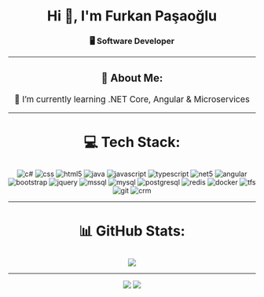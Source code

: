 <h1 align="center">Hi 👋, I'm Furkan Paşaoğlu</h1>
<h3 align="center">🖥️ Software Developer</h3>
<hr/>

##   <p align="center">💫 About Me:</p>
<p align="center" style="font-size: 17px;">
    🔭 I’m currently learning .NET Core, Angular & Microservices<br>
</p>

<hr/>



# <p align="center">💻 Tech Stack:</p>
<p align="center">
<img src="https://img.shields.io/badge/c%23-%23239120.svg?style=for-the-badge&logo=c-sharp&logoColor=white" alt="c#"/> 
<img src="https://img.shields.io/badge/css3-%231572B6.svg?style=for-the-badge&logo=css3&logoColor=white" alt="css"/> 
<img src="https://img.shields.io/badge/html5-%23E34F26.svg?style=for-the-badge&logo=html5&logoColor=white" alt="html5"/> 
<img src="https://img.shields.io/badge/java-%23ED8B00.svg?style=for-the-badge&logo=java&logoColor=white" alt="java"/> 
<img src="https://img.shields.io/badge/javascript-%23323330.svg?style=for-the-badge&logo=javascript&logoColor=%23F7DF1E" alt="javascript"/> 
<img src="https://img.shields.io/badge/typescript-%23007ACC.svg?style=for-the-badge&logo=typescript&logoColor=white" alt="typescript"/> 
<img src="https://img.shields.io/badge/.NET-5C2D91?style=for-the-badge&logo=.net&logoColor=white" alt="net5"/> 
<img src="https://img.shields.io/badge/angular-%23DD0031.svg?style=for-the-badge&amp;logo=angular&amp;logoColor=white" alt="angular"/> 
<img src="https://img.shields.io/badge/bootstrap-%23563D7C.svg?style=for-the-badge&logo=bootstrap&logoColor=white" alt="bootstrap"/> 
<img src="https://img.shields.io/badge/jquery-%230769AD.svg?style=for-the-badge&logo=jquery&logoColor=white" alt="jquery"/> 
<img src="https://img.shields.io/badge/Microsoft%20SQL%20Sever-CC2927?style=for-the-badge&logo=microsoft%20sql%20server&logoColor=white" alt="mssql"/> 
<img src="https://img.shields.io/badge/mysql-%2300f.svg?style=for-the-badge&logo=mysql&logoColor=white" alt="mysql"/> 
<img src="https://img.shields.io/badge/postgres-%23316192.svg?style=for-the-badge&logo=postgresql&logoColor=white" alt="postgresql"/> 
<img src="https://img.shields.io/badge/redis-%23DD0031.svg?style=for-the-badge&logo=redis&logoColor=white" alt="redis"/> 
<img src="https://img.shields.io/badge/docker-%230db7ed.svg?style=for-the-badge&logo=docker&logoColor=white" alt="docker"/> 
<img src="https://img.shields.io/badge/tfs-%230db7ed.svg?style=for-the-badge&logo=tfs&logoColor=white" alt="tfs"/> 
<img src="https://img.shields.io/badge/git-%23F05033.svg?style=for-the-badge&logo=git&logoColor=white" alt="git"/>
<img src="https://img.shields.io/badge/microsoft_dynamic_crm-0078D4?style=for-the-badge&logo=microsoft&logoColor=white" alt="crm"/>
</p>

<hr>

# <p align="center">📊 GitHub Stats:</p>
<p align="center">
  <img src="https://github-readme-stats.vercel.app/api?username=furkanpasaoglu&theme=react&hide_border=false&include_all_commits=false&count_private=false">  
</p>

<hr>

<p align="center">
  <img src="https://komarev.com/ghpvc/?username=furkanpasaoglu&style=flat-square">  
    <img src="https://img.shields.io/github/followers/furkanpasaoglu?style=social">
</p>
